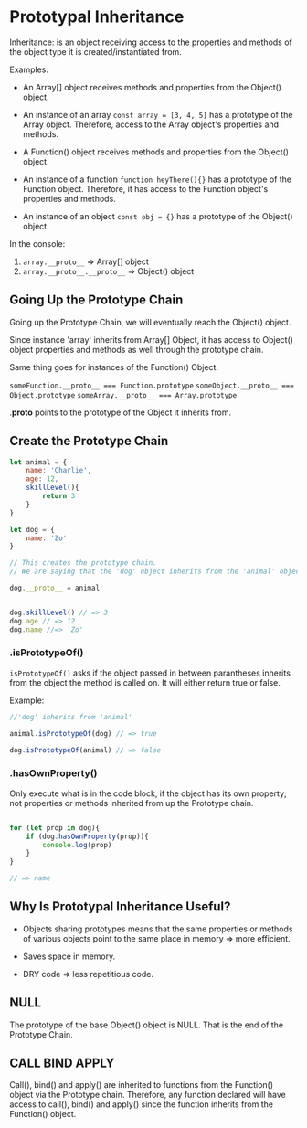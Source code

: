 # Prototypal Inheritance

Inheritance: is an object receiving access to the properties and methods of the object type it is created/instantiated from. 

Examples:
- An Array[] object receives methods and properties from the Object() object. 

- An instance of an array `const array = [3, 4, 5]` has a prototype of the Array object. Therefore, access to the Array object's properties and methods. 

- A Function() object receives methods and properties from the Object() object.

- An instance of a function `function heyThere(){}` has a prototype of the Function object. Therefore, it has access to the Function object's properties and methods. 

- An instance of an object `const obj = {}` has a prototype of the Object() object. 


In the console:

1. ```array.__proto__``` => Array[] object
2. ```array.__proto__.__proto__``` => Object() object



## Going Up the Prototype Chain

Going up the Prototype Chain, we will eventually reach the Object() object. 

Since instance 'array' inherits from Array[] Object, it has access to Object() object properties and methods as well through the prototype chain. 

Same thing goes for instances of the Function() Object. 


`someFunction.__proto__ === Function.prototype`
`someObject.__proto__ === Object.prototype`
`someArray.__proto__ === Array.prototype`

.__proto__ points to the prototype of the Object it inherits from. 



## Create the Prototype Chain

```js
let animal = {
    name: 'Charlie',
    age: 12,
    skillLevel(){
        return 3
    }
}

let dog = {
    name: 'Zo'
}

// This creates the prototype chain. 
// We are saying that the 'dog' object inherits from the 'animal' object; 'dog' now has all the properties and methods that 'animal' has

dog.__proto__ = animal


dog.skillLevel() // => 3
dog.age // => 12
dog.name //=> 'Zo'

```


### .isPrototypeOf() 

`isPrototypeOf()` asks if the object passed in between parantheses inherits from the object the method is called on. It will either return true or false. 

Example: 

```js
//'dog' inherits from 'animal'

animal.isPrototypeOf(dog) // => true

dog.isPrototypeOf(animal) // => false
```


### .hasOwnProperty() 

Only execute what is in the code block, if the object has its own property; not properties or methods inherited from up the Prototype chain. 

```js

for (let prop in dog){
    if (dog.hasOwnProperty(prop)){
        console.log(prop)
    }
}

// => name
```

## Why Is Prototypal Inheritance Useful?

- Objects sharing prototypes means that the same properties or methods of various objects point to the same place in memory => more efficient. 

- Saves space in memory.

- DRY code => less repetitious code. 


## NULL

The prototype of the base Object() object is NULL.  That is the end of the Prototype Chain. 

## CALL BIND APPLY

Call(), bind() and apply() are inherited to functions from the Function() object via the Prototype chain. Therefore, any function declared will have access to call(), bind() and apply() since the function inherits from the Function() object. 

